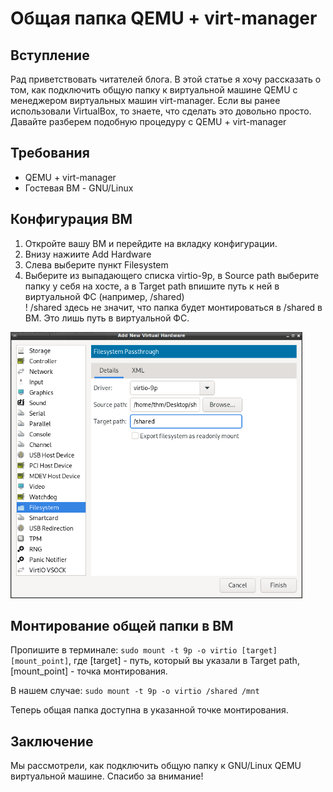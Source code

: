 # Общая папка QEMU + virt-manager

## Вступление
Рад приветствовать читателей блога. В этой статье я хочу рассказать о том, как подключить общую папку 
к виртуальной машине QEMU с менеджером виртуальных машин virt-manager.
Если вы ранее использовали VirtualBox, то знаете, что сделать это довольно просто. Давайте разберем
подобную процедуру с QEMU + virt-manager

## Требования
<ul>
  <li>QEMU + virt-manager</li>
  <li>Гостевая ВМ - GNU/Linux</li>
</ul>

## Конфигурация ВМ
1. Откройте вашу ВМ и перейдите на вкладку конфигурации. 
2. Внизу нажиите Add Hardware
3. Слева выберите пункт Filesystem
4. Выберите из выпадающего списка virtio-9p, в Source path выберите папку у себя на хосте, 
а в Target path впишите путь к ней в виртуальной ФС (например, /shared)<br>
! /shared здесь не значит, что папка будет монтироваться в /shared в ВМ. Это лишь путь
в виртуальной ФС.
<img src="add-hardware.png" width="467" height="426">

## Монтирование общей папки в ВМ
Пропишите в терминале:
`sudo mount -t 9p -o virtio [target] [mount_point]`, где [target] - путь, который вы указали в Target path, [mount_point] - точка монтирования.

В нашем случае:
`sudo mount -t 9p -o virtio /shared /mnt`

Теперь общая папка доступна в указанной точке монтирования.

## Заключение
Мы рассмотрели, как подключить общую папку к GNU/Linux QEMU виртуальной машине. Спасибо за внимание!
